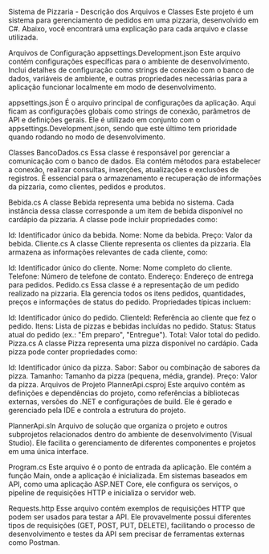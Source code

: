 Sistema de Pizzaria - Descrição dos Arquivos e Classes
Este projeto é um sistema para gerenciamento de pedidos em uma pizzaria, desenvolvido em C#. Abaixo, você encontrará uma explicação para cada arquivo e classe utilizada.

Arquivos de Configuração
appsettings.Development.json
Este arquivo contém configurações específicas para o ambiente de desenvolvimento. Inclui detalhes de configuração como strings de conexão com o banco de dados, variáveis de ambiente, e outras propriedades necessárias para a aplicação funcionar localmente em modo de desenvolvimento.

appsettings.json
É o arquivo principal de configurações da aplicação. Aqui ficam as configurações globais como strings de conexão, parâmetros de API e definições gerais. Ele é utilizado em conjunto com o appsettings.Development.json, sendo que este último tem prioridade quando rodando no modo de desenvolvimento.

Classes
BancoDados.cs
Essa classe é responsável por gerenciar a comunicação com o banco de dados. Ela contém métodos para estabelecer a conexão, realizar consultas, inserções, atualizações e exclusões de registros. É essencial para o armazenamento e recuperação de informações da pizzaria, como clientes, pedidos e produtos.

Bebida.cs
A classe Bebida representa uma bebida no sistema. Cada instância dessa classe corresponde a um item de bebida disponível no cardápio da pizzaria. A classe pode incluir propriedades como:

Id: Identificador único da bebida.
Nome: Nome da bebida.
Preço: Valor da bebida.
Cliente.cs
A classe Cliente representa os clientes da pizzaria. Ela armazena as informações relevantes de cada cliente, como:

Id: Identificador único do cliente.
Nome: Nome completo do cliente.
Telefone: Número de telefone de contato.
Endereço: Endereço de entrega para pedidos.
Pedido.cs
Essa classe é a representação de um pedido realizado na pizzaria. Ela gerencia todos os itens pedidos, quantidades, preços e informações de status do pedido. Propriedades típicas incluem:

Id: Identificador único do pedido.
ClienteId: Referência ao cliente que fez o pedido.
Itens: Lista de pizzas e bebidas incluídas no pedido.
Status: Status atual do pedido (ex.: "Em preparo", "Entregue").
Total: Valor total do pedido.
Pizza.cs
A classe Pizza representa uma pizza disponível no cardápio. Cada pizza pode conter propriedades como:

Id: Identificador único da pizza.
Sabor: Sabor ou combinação de sabores da pizza.
Tamanho: Tamanho da pizza (pequena, média, grande).
Preço: Valor da pizza.
Arquivos de Projeto
PlannerApi.csproj
Este arquivo contém as definições e dependências do projeto, como referências a bibliotecas externas, versões do .NET e configurações de build. Ele é gerado e gerenciado pela IDE e controla a estrutura do projeto.

PlannerApi.sln
Arquivo de solução que organiza o projeto e outros subprojetos relacionados dentro do ambiente de desenvolvimento (Visual Studio). Ele facilita o gerenciamento de diferentes componentes e projetos em uma única interface.

Program.cs
Este arquivo é o ponto de entrada da aplicação. Ele contém a função Main, onde a aplicação é inicializada. Em sistemas baseados em API, como uma aplicação ASP.NET Core, ele configura os serviços, o pipeline de requisições HTTP e inicializa o servidor web.

Requests.http
Esse arquivo contém exemplos de requisições HTTP que podem ser usados para testar a API. Ele provavelmente possui diferentes tipos de requisições (GET, POST, PUT, DELETE), facilitando o processo de desenvolvimento e testes da API sem precisar de ferramentas externas como Postman.
